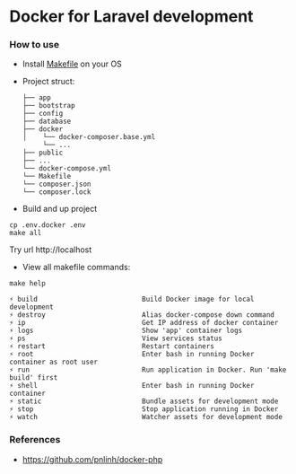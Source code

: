 # Docker for Laravel development

### How to use

- Install [Makefile](https://makefiletutorial.com/) on your OS
- Project struct:
  ```
  ├── app
  ├── bootstrap
  ├── config
  ├── database
  ├── docker
  │    └── docker-composer.base.yml
       └── ...        
  ├── public
  ├── ...
  └── docker-compose.yml
  └── Makefile
  └── composer.json
  └── composer.lock
  ```

- Build and up project

```
cp .env.docker .env
make all
```

Try url http://localhost

- View all makefile commands:

```shell
make help
```

```shell
⚡ build                          Build Docker image for local development
⚡ destroy                        Alias docker-compose down command
⚡ ip                             Get IP address of docker container
⚡ logs                           Show 'app' container logs
⚡ ps                             View services status
⚡ restart                        Restart containers
⚡ root                           Enter bash in running Docker container as root user
⚡ run                            Run application in Docker. Run 'make build' first
⚡ shell                          Enter bash in running Docker container
⚡ static                         Bundle assets for development mode
⚡ stop                           Stop application running in Docker
⚡ watch                          Watcher assets for development mode
```

### References
- https://github.com/pnlinh/docker-php
